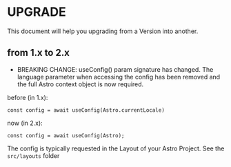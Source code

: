 # UPGRADE

This document will help you upgrading from a Version into another.

## from 1.x to 2.x

- BREAKING CHANGE: useConfig() param signature has changed. The language parameter when accessing the config has been removed and the full Astro context object is now required.

before (in 1.x):

```astro
const config = await useConfig(Astro.currentLocale)
```

now (in 2.x):

```astro
const config = await useConfig(Astro);
```

The config is typically requested in the Layout of your Astro Project. See the `src/layouts` folder
